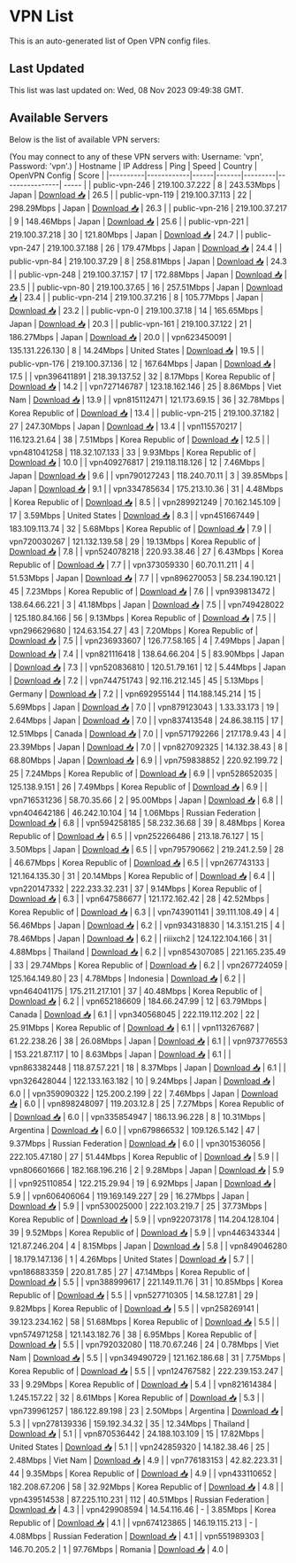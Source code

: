 # VPN List

This is an auto-generated list of Open VPN config files.

## Last Updated

This list was last updated on: Wed, 08 Nov 2023 09:49:38 GMT.

## Available Servers

Below is the list of available VPN servers:

(You may connect to any of these VPN servers with: Username: 'vpn', Password: 'vpn'.)
| Hostname | IP Address | Ping | Speed | Country | OpenVPN Config | Score |
|----------|------------|------|-------|---------|----------------| ----- |
| public-vpn-246 | 219.100.37.222 | 8 | 243.53Mbps | Japan | [Download 📥](./configs/server_0_JP.ovpn) | 26.5 |
| public-vpn-119 | 219.100.37.113 | 22 | 298.29Mbps | Japan | [Download 📥](./configs/server_1_JP.ovpn) | 26.3 |
| public-vpn-216 | 219.100.37.217 | 9 | 148.46Mbps | Japan | [Download 📥](./configs/server_2_JP.ovpn) | 25.6 |
| public-vpn-221 | 219.100.37.218 | 30 | 121.80Mbps | Japan | [Download 📥](./configs/server_3_JP.ovpn) | 24.7 |
| public-vpn-247 | 219.100.37.188 | 26 | 179.47Mbps | Japan | [Download 📥](./configs/server_4_JP.ovpn) | 24.4 |
| public-vpn-84 | 219.100.37.29 | 8 | 258.81Mbps | Japan | [Download 📥](./configs/server_5_JP.ovpn) | 24.3 |
| public-vpn-248 | 219.100.37.157 | 17 | 172.88Mbps | Japan | [Download 📥](./configs/server_6_JP.ovpn) | 23.5 |
| public-vpn-80 | 219.100.37.65 | 16 | 257.51Mbps | Japan | [Download 📥](./configs/server_7_JP.ovpn) | 23.4 |
| public-vpn-214 | 219.100.37.216 | 8 | 105.77Mbps | Japan | [Download 📥](./configs/server_8_JP.ovpn) | 23.2 |
| public-vpn-0 | 219.100.37.18 | 14 | 165.65Mbps | Japan | [Download 📥](./configs/server_9_JP.ovpn) | 20.3 |
| public-vpn-161 | 219.100.37.122 | 21 | 186.27Mbps | Japan | [Download 📥](./configs/server_10_JP.ovpn) | 20.0 |
| vpn623450091 | 135.131.226.130 | 8 | 14.24Mbps | United States | [Download 📥](./configs/server_11_US.ovpn) | 19.5 |
| public-vpn-176 | 219.100.37.136 | 12 | 167.64Mbps | Japan | [Download 📥](./configs/server_12_JP.ovpn) | 17.5 |
| vpn396411891 | 218.39.137.52 | 32 | 8.17Mbps | Korea Republic of | [Download 📥](./configs/server_13_KR.ovpn) | 14.2 |
| vpn727146787 | 123.18.162.146 | 25 | 8.86Mbps | Viet Nam | [Download 📥](./configs/server_14_VN.ovpn) | 13.9 |
| vpn815112471 | 121.173.69.15 | 36 | 32.78Mbps | Korea Republic of | [Download 📥](./configs/server_15_KR.ovpn) | 13.4 |
| public-vpn-215 | 219.100.37.182 | 27 | 247.30Mbps | Japan | [Download 📥](./configs/server_16_JP.ovpn) | 13.4 |
| vpn115570217 | 116.123.21.64 | 38 | 7.51Mbps | Korea Republic of | [Download 📥](./configs/server_17_KR.ovpn) | 12.5 |
| vpn481041258 | 118.32.107.133 | 33 | 9.93Mbps | Korea Republic of | [Download 📥](./configs/server_18_KR.ovpn) | 10.0 |
| vpn409276817 | 219.118.118.126 | 12 | 7.46Mbps | Japan | [Download 📥](./configs/server_19_JP.ovpn) | 9.6 |
| vpn790127243 | 118.240.70.11 | 3 | 39.85Mbps | Japan | [Download 📥](./configs/server_20_JP.ovpn) | 9.1 |
| vpn334785634 | 175.213.10.36 | 31 | 4.48Mbps | Korea Republic of | [Download 📥](./configs/server_21_KR.ovpn) | 8.5 |
| vpn289921249 | 70.162.145.109 | 17 | 3.59Mbps | United States | [Download 📥](./configs/server_22_US.ovpn) | 8.3 |
| vpn451667449 | 183.109.113.74 | 32 | 5.68Mbps | Korea Republic of | [Download 📥](./configs/server_23_KR.ovpn) | 7.9 |
| vpn720030267 | 121.132.139.58 | 29 | 19.13Mbps | Korea Republic of | [Download 📥](./configs/server_24_KR.ovpn) | 7.8 |
| vpn524078218 | 220.93.38.46 | 27 | 6.43Mbps | Korea Republic of | [Download 📥](./configs/server_25_KR.ovpn) | 7.7 |
| vpn373059330 | 60.70.11.211 | 4 | 51.53Mbps | Japan | [Download 📥](./configs/server_26_JP.ovpn) | 7.7 |
| vpn896270053 | 58.234.190.121 | 45 | 7.23Mbps | Korea Republic of | [Download 📥](./configs/server_27_KR.ovpn) | 7.6 |
| vpn939813472 | 138.64.66.221 | 3 | 41.18Mbps | Japan | [Download 📥](./configs/server_28_JP.ovpn) | 7.5 |
| vpn749428022 | 125.180.84.166 | 56 | 9.13Mbps | Korea Republic of | [Download 📥](./configs/server_29_KR.ovpn) | 7.5 |
| vpn296629680 | 124.63.154.27 | 43 | 7.20Mbps | Korea Republic of | [Download 📥](./configs/server_30_KR.ovpn) | 7.5 |
| vpn236933607 | 126.77.58.165 | 4 | 7.49Mbps | Japan | [Download 📥](./configs/server_31_JP.ovpn) | 7.4 |
| vpn821116418 | 138.64.66.204 | 5 | 83.90Mbps | Japan | [Download 📥](./configs/server_32_JP.ovpn) | 7.3 |
| vpn520836810 | 120.51.79.161 | 12 | 5.44Mbps | Japan | [Download 📥](./configs/server_33_JP.ovpn) | 7.2 |
| vpn744751743 | 92.116.212.145 | 45 | 5.13Mbps | Germany | [Download 📥](./configs/server_34_DE.ovpn) | 7.2 |
| vpn692955144 | 114.188.145.214 | 15 | 5.69Mbps | Japan | [Download 📥](./configs/server_35_JP.ovpn) | 7.0 |
| vpn879123043 | 1.33.33.173 | 19 | 2.64Mbps | Japan | [Download 📥](./configs/server_36_JP.ovpn) | 7.0 |
| vpn837413548 | 24.86.38.115 | 17 | 12.51Mbps | Canada | [Download 📥](./configs/server_37_CA.ovpn) | 7.0 |
| vpn571792266 | 217.178.9.43 | 4 | 23.39Mbps | Japan | [Download 📥](./configs/server_38_JP.ovpn) | 7.0 |
| vpn827092325 | 14.132.38.43 | 8 | 68.80Mbps | Japan | [Download 📥](./configs/server_39_JP.ovpn) | 6.9 |
| vpn759838852 | 220.92.199.72 | 25 | 7.24Mbps | Korea Republic of | [Download 📥](./configs/server_40_KR.ovpn) | 6.9 |
| vpn528652035 | 125.138.9.151 | 26 | 7.49Mbps | Korea Republic of | [Download 📥](./configs/server_41_KR.ovpn) | 6.9 |
| vpn716531236 | 58.70.35.66 | 2 | 95.00Mbps | Japan | [Download 📥](./configs/server_42_JP.ovpn) | 6.8 |
| vpn404642186 | 46.242.10.104 | 14 | 1.06Mbps | Russian Federation | [Download 📥](./configs/server_43_RU.ovpn) | 6.8 |
| vpn594258185 | 58.232.36.68 | 39 | 8.48Mbps | Korea Republic of | [Download 📥](./configs/server_44_KR.ovpn) | 6.5 |
| vpn252266486 | 213.18.76.127 | 15 | 3.50Mbps | Japan | [Download 📥](./configs/server_45_JP.ovpn) | 6.5 |
| vpn795790662 | 219.241.2.59 | 28 | 46.67Mbps | Korea Republic of | [Download 📥](./configs/server_46_KR.ovpn) | 6.5 |
| vpn267743133 | 121.164.135.30 | 31 | 20.14Mbps | Korea Republic of | [Download 📥](./configs/server_47_KR.ovpn) | 6.4 |
| vpn220147332 | 222.233.32.231 | 37 | 9.14Mbps | Korea Republic of | [Download 📥](./configs/server_48_KR.ovpn) | 6.3 |
| vpn647586677 | 121.172.162.42 | 28 | 42.52Mbps | Korea Republic of | [Download 📥](./configs/server_49_KR.ovpn) | 6.3 |
| vpn743901141 | 39.111.108.49 | 4 | 56.46Mbps | Japan | [Download 📥](./configs/server_50_JP.ovpn) | 6.2 |
| vpn934318830 | 14.3.151.215 | 4 | 78.46Mbps | Japan | [Download 📥](./configs/server_51_JP.ovpn) | 6.2 |
| riiixch2 | 124.122.104.166 | 31 | 4.88Mbps | Thailand | [Download 📥](./configs/server_52_TH.ovpn) | 6.2 |
| vpn854307085 | 221.165.235.49 | 33 | 29.74Mbps | Korea Republic of | [Download 📥](./configs/server_53_KR.ovpn) | 6.2 |
| vpn267724059 | 125.164.149.80 | 23 | 4.78Mbps | Indonesia | [Download 📥](./configs/server_54_ID.ovpn) | 6.2 |
| vpn464041175 | 175.211.217.101 | 37 | 40.48Mbps | Korea Republic of | [Download 📥](./configs/server_55_KR.ovpn) | 6.2 |
| vpn652186609 | 184.66.247.99 | 12 | 63.79Mbps | Canada | [Download 📥](./configs/server_56_CA.ovpn) | 6.1 |
| vpn340568045 | 222.119.112.202 | 22 | 25.91Mbps | Korea Republic of | [Download 📥](./configs/server_57_KR.ovpn) | 6.1 |
| vpn113267687 | 61.22.238.26 | 38 | 26.08Mbps | Japan | [Download 📥](./configs/server_58_JP.ovpn) | 6.1 |
| vpn973776553 | 153.221.87.117 | 10 | 8.63Mbps | Japan | [Download 📥](./configs/server_59_JP.ovpn) | 6.1 |
| vpn863382448 | 118.87.57.221 | 18 | 8.37Mbps | Japan | [Download 📥](./configs/server_60_JP.ovpn) | 6.1 |
| vpn326428044 | 122.133.163.182 | 10 | 9.24Mbps | Japan | [Download 📥](./configs/server_61_JP.ovpn) | 6.0 |
| vpn359090322 | 125.200.2.199 | 22 | 7.46Mbps | Japan | [Download 📥](./configs/server_62_JP.ovpn) | 6.0 |
| vpn898248097 | 119.203.12.8 | 25 | 7.27Mbps | Korea Republic of | [Download 📥](./configs/server_63_KR.ovpn) | 6.0 |
| vpn335854947 | 186.13.96.228 | 8 | 10.31Mbps | Argentina | [Download 📥](./configs/server_64_AR.ovpn) | 6.0 |
| vpn679866532 | 109.126.5.142 | 47 | 9.37Mbps | Russian Federation | [Download 📥](./configs/server_65_RU.ovpn) | 6.0 |
| vpn301536056 | 222.105.47.180 | 27 | 51.44Mbps | Korea Republic of | [Download 📥](./configs/server_66_KR.ovpn) | 5.9 |
| vpn806601666 | 182.168.196.216 | 2 | 9.28Mbps | Japan | [Download 📥](./configs/server_67_JP.ovpn) | 5.9 |
| vpn925110854 | 122.215.29.94 | 19 | 6.92Mbps | Japan | [Download 📥](./configs/server_68_JP.ovpn) | 5.9 |
| vpn606406064 | 119.169.149.227 | 29 | 16.27Mbps | Japan | [Download 📥](./configs/server_69_JP.ovpn) | 5.9 |
| vpn530025000 | 222.103.219.7 | 25 | 37.73Mbps | Korea Republic of | [Download 📥](./configs/server_70_KR.ovpn) | 5.9 |
| vpn922073178 | 114.204.128.104 | 39 | 9.52Mbps | Korea Republic of | [Download 📥](./configs/server_71_KR.ovpn) | 5.9 |
| vpn446343344 | 121.87.246.204 | 4 | 8.15Mbps | Japan | [Download 📥](./configs/server_72_JP.ovpn) | 5.8 |
| vpn849046280 | 18.179.147.136 | 1 | 4.26Mbps | United States | [Download 📥](./configs/server_73_US.ovpn) | 5.7 |
| vpn186883359 | 220.81.7.85 | 27 | 47.14Mbps | Korea Republic of | [Download 📥](./configs/server_74_KR.ovpn) | 5.5 |
| vpn388999617 | 221.149.11.76 | 31 | 10.85Mbps | Korea Republic of | [Download 📥](./configs/server_75_KR.ovpn) | 5.5 |
| vpn527710305 | 14.58.127.81 | 29 | 9.82Mbps | Korea Republic of | [Download 📥](./configs/server_76_KR.ovpn) | 5.5 |
| vpn258269141 | 39.123.234.162 | 58 | 51.68Mbps | Korea Republic of | [Download 📥](./configs/server_77_KR.ovpn) | 5.5 |
| vpn574971258 | 121.143.182.76 | 38 | 6.95Mbps | Korea Republic of | [Download 📥](./configs/server_78_KR.ovpn) | 5.5 |
| vpn792032080 | 118.70.67.246 | 24 | 0.78Mbps | Viet Nam | [Download 📥](./configs/server_79_VN.ovpn) | 5.5 |
| vpn349490729 | 121.162.186.68 | 31 | 7.75Mbps | Korea Republic of | [Download 📥](./configs/server_80_KR.ovpn) | 5.5 |
| vpn124767582 | 222.239.153.247 | 33 | 9.29Mbps | Korea Republic of | [Download 📥](./configs/server_81_KR.ovpn) | 5.4 |
| vpn821614384 | 1.245.157.22 | 32 | 8.61Mbps | Korea Republic of | [Download 📥](./configs/server_82_KR.ovpn) | 5.3 |
| vpn739961257 | 186.122.89.198 | 23 | 2.50Mbps | Argentina | [Download 📥](./configs/server_83_AR.ovpn) | 5.3 |
| vpn278139336 | 159.192.34.32 | 35 | 12.34Mbps | Thailand | [Download 📥](./configs/server_84_TH.ovpn) | 5.1 |
| vpn870536442 | 24.188.103.109 | 15 | 17.82Mbps | United States | [Download 📥](./configs/server_85_US.ovpn) | 5.1 |
| vpn242859320 | 14.182.38.46 | 25 | 2.48Mbps | Viet Nam | [Download 📥](./configs/server_86_VN.ovpn) | 4.9 |
| vpn776183153 | 42.82.223.31 | 44 | 9.35Mbps | Korea Republic of | [Download 📥](./configs/server_87_KR.ovpn) | 4.9 |
| vpn433110652 | 182.208.67.206 | 58 | 32.92Mbps | Korea Republic of | [Download 📥](./configs/server_88_KR.ovpn) | 4.8 |
| vpn439514538 | 87.225.110.231 | 112 | 40.51Mbps | Russian Federation | [Download 📥](./configs/server_89_RU.ovpn) | 4.3 |
| vpn429908594 | 14.54.116.46 | - | 3.85Mbps | Korea Republic of | [Download 📥](./configs/server_90_KR.ovpn) | 4.1 |
| vpn674123865 | 146.19.115.213 | - | 4.08Mbps | Russian Federation | [Download 📥](./configs/server_91_RU.ovpn) | 4.1 |
| vpn551989303 | 146.70.205.2 | 1 | 97.76Mbps | Romania | [Download 📥](./configs/server_92_RO.ovpn) | 4.0 |
